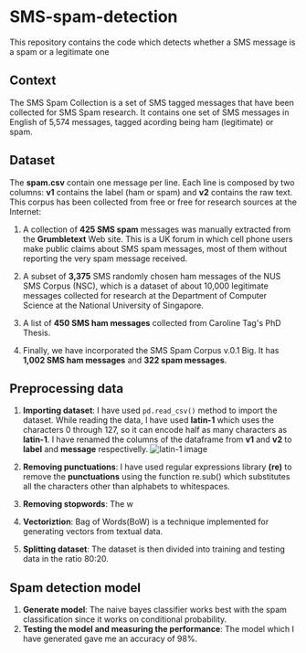 # SMS-spam-detection
This repository contains the code which detects whether a SMS message is a spam or a legitimate one

## Context
The SMS Spam Collection is a set of SMS tagged messages that have been collected for SMS Spam research. It contains one set of SMS messages in English of 5,574 messages, tagged acording being ham (legitimate) or spam.

## Dataset
The **spam.csv** contain one message per line. Each line is composed by two columns: **v1** contains the label (ham or spam) and **v2** contains the raw text.
This corpus has been collected from free or free for research sources at the Internet:

1. A collection of **425 SMS spam** messages was manually extracted from the **Grumbletext** Web site. This is a UK forum in which cell phone users make public claims about SMS spam messages, most of them without reporting the very spam message received.

2. A subset of **3,375** SMS randomly chosen ham messages of the NUS SMS Corpus (NSC), which is a dataset of about 10,000 legitimate messages collected for research at the Department of Computer Science at the National University of Singapore.

3. A list of **450 SMS ham messages** collected from Caroline Tag's PhD Thesis.

4. Finally, we have incorporated the SMS Spam Corpus v.0.1 Big. It has **1,002 SMS ham messages** and **322 spam messages**.

## Preprocessing data
1. **Importing dataset**: I have used `pd.read_csv()` method to import the dataset. While reading the data, I have used **latin-1** which uses the characters 0 through 127, so it can encode half as many characters as **latin-1**. I have renamed the columns of the dataframe from **v1** and **v2** to **label** and **message** respectivelly.
![latin-1 image](https://upload.wikimedia.org/wikipedia/commons/thumb/a/ac/Latin-1-infobox.svg/1200px-Latin-1-infobox.svg.png)

2. **Removing punctuations**: I have used regular expressions library **(re)** to remove the **punctuations** using the function re.sub() which substitutes all the characters other than alphabets to whitespaces.

4. **Removing stopwords**: The w
5. **Vectoriztion**: Bag of Words(BoW) is a technique implemented for generating vectors from textual data.
6. **Splitting dataset**: The dataset is then divided into training and testing data in the ratio 80:20.

## Spam detection model
1. **Generate model**: The naive bayes classifier works best with the spam classification since it works on conditional probability.
2. **Testing the model and measuring the performance**: The model which I have generated gave me an accuracy of 98%.



